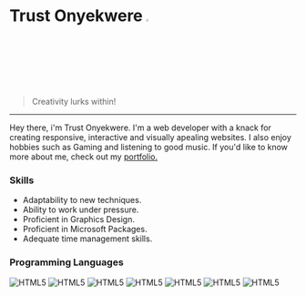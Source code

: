 # Trust Onyekwere <img src="https://cdn.simpleicons.org/zcool/fff" width=3%>

> Creativity lurks within!
---
Hey there, i'm Trust Onyekwere.
I'm a web developer with a knack for creating responsive, interactive and visually apealing websites.
I also enjoy hobbies such as Gaming and listening to good music. If you'd like to know more about me, check out my [portfolio.](https://trust-onyekwere.vercel.app/)

### Skills
* Adaptability to new techniques.
* Ability to work under pressure.
* Proficient in Graphics Design.
* Proficient in Microsoft Packages.
* Adequate time management skills.

### Programming Languages
![HTML5](https://img.shields.io/badge/-HTML5-E34F26?style=flat-square&logo=html5&logoColor=white)
![HTML5](https://img.shields.io/badge/-HTML5-E34F26?style=flat-square&logo=html5&logoColor=white)
![HTML5](https://img.shields.io/badge/-HTML5-E34F26?style=flat-square&logo=html5&logoColor=white)
![HTML5](https://img.shields.io/badge/-HTML5-E34F26?style=flat-square&logo=html5&logoColor=white)
![HTML5](https://img.shields.io/badge/-HTML5-E34F26?style=flat-square&logo=html5&logoColor=white)
![HTML5](https://img.shields.io/badge/-HTML5-E34F26?style=flat-square&logo=html5&logoColor=white)
![HTML5](https://img.shields.io/badge/-HTML5-E34F26?style=flat-square&logo=html5&logoColor=white)
